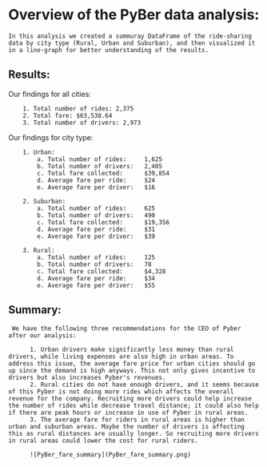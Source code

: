 # Overview of the PyBer data analysis:

    In this analysis we created a summuray DataFrame of the ride-sharing data by city type (Rural, Urban and Suburban), and then visualized it in a line-graph for better understanding of the results. 
    
    
## Results:
   
   Our findings for all cities:
        
        1. Total number of rides: 2,375
        2. Total fare: $63,538.64
        3. Total number of drivers: 2,973
      
   Our findings for city type:
        
        1. Urban:
            a. Total number of rides:     1,625 
            b. Total number of drivers:   2,405
            c. Total fare collected:      $39,854
            d. Average fare per ride:     $24
            e. Average fare per driver:   $16
        
        2. Suburban:
            a. Total number of rides:     625 
            b. Total number of drivers:   490
            c. Total fare collected:      $19,356
            d. Average fare per ride:     $31
            e. Average fare per driver:   $39
        
        3. Rural:
            a. Total number of rides:     125
            b. Total number of drivers:   78
            c. Total fare collected:      $4,328
            d. Average fare per ride:     $34
            e. Average fare per driver:   $55


 ## Summary:
 
 
     We have the following three recommendations for the CEO of Pyber after our analysis:
     
          1. Urban drivers make significantly less money than rural drivers, while living expenses are also high in urban areas. To address this issue, the average fare price for urban cities should go up since the demand is high anyways. This not only gives incentive to drivers but also increases Pyber's revenues. 
          2. Rural cities do not have enough drivers, and it seems because of this Pyber is not doing more rides which affects the overall revenue for the company. Recruiting more drivers could help increase the number of rides while decrease travel distance; it could also help if there are peak hours or increase in use of Pyber in rural areas.
          3. The average fare for riders in rural areas is higher than urban and suburban areas. Maybe the number of drivers is affecting this as rural distances are usually longer. So recruiting more drivers in rural areas could lower the cost for rural riders. 
          
          ![PyBer_fare_summary](PyBer_fare_summary.png)
